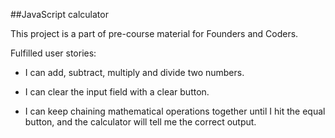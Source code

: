 ##JavaScript calculator

This project is a part of pre-course material for Founders and Coders.

Fulfilled user stories:  
* I can add, subtract, multiply and divide two numbers.

* I can clear the input field with a clear button.

* I can keep chaining mathematical operations together until I hit the equal button, and the calculator will tell me the correct output.

